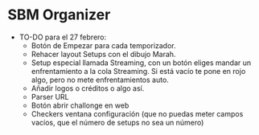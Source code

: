 # SBM Organizer

* TO-DO para el 27 febrero:
  * Botón de Empezar para cada temporizador.
  * Rehacer layout Setups con el dibujo Marah.
  * Setup especial llamada Streaming, con un botón eliges mandar un enfrentamiento a la cola Streaming. Si está vacío te pone en rojo algo, pero no mete enfrentamientos auto.
  * Añadir logos o créditos o algo así.
  * Parser URL 
  * Botón abrir challonge en web
  * Checkers ventana configuración (que no puedas meter campos vacíos, que el número de setups no sea un número)
